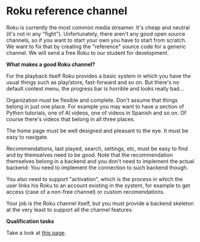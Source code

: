 # Roku reference channel

Roku is currently the most common media streamer. It's cheap and
neutral (it's not in any "fight"). Unfortunately, there aren't any
good open source channels, so if you want to start your own you have to
start from scratch. We want to fix that by creating the "reference"
source code for a generic channel. We will send a free Roku to our
student for development.

 **What makes a good Roku channel?**

For the playback itself Roku provides a basic system in which you have
the usual things such as play/store, fast-forward and so on. But
there's no default context menu, the progress bar is horrible and looks
really bad\...

Organization must be flexible and complete. Don't assume that things
belong in just one place. For example you may want to have a section of
Python tutorials, one of AI videos, one of videos in Spanish and so on.
Of course there's videos that belong in all three places.

The home page must be well designed and pleasant to the eye. It must be
easy to navigate.

Recommendations, last played, search, settings, etc, must be easy to
find and by themselves need to be good. Note that the recommendation
themselves belong in a backend and you don't need to implement the
actual backend: You need to implement the connection to such backend
though.

You also need to support "activation", which is the process in which
the user links his Roku to an account existing in the system, for
example to get access (case of a non-free channel) or custom
recomendations.

Your job is the Roku channel itself, but you must provide a backend
skeleton at the very least to support all the channel features.

 **Qualification tasks**

Take a look at [this
page](https://ccextractor.org/public/gsoc/takehome).
